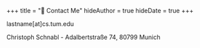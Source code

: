 +++
title = "📮 Contact Me"
hideAuthor = true
hideDate = true
+++

lastname[at]cs.tum.edu

Christoph Schnabl - Adalbertstraße 74, 80799 Munich